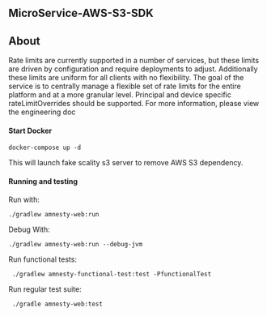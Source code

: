 ## MicroService-AWS-S3-SDK


## About

Rate limits are currently supported in a number of services, but these
limits are driven by configuration and require deployments to
adjust. Additionally these limits are uniform for all clients with no
flexibility. The goal of the service is to centrally manage a flexible set
of rate limits for the entire platform and at a more granular
level. Principal and device specific rateLimitOverrides should be
supported. For more information, please view the engineering
doc

#### Start Docker

    docker-compose up -d
    
This will launch fake scality s3 server to remove AWS S3 dependency. 

#### Running and testing

Run with:

    ./gradlew amnesty-web:run

Debug With:

    ./gradlew amnesty-web:run --debug-jvm

Run functional tests:

     ./gradlew amnesty-functional-test:test -PfunctionalTest
     
Run regular test suite:

	 ./gradle amnesty-web:test
